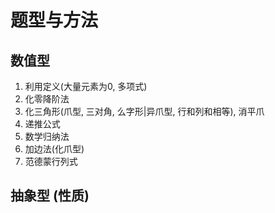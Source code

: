 # 题型与方法

## 数值型

1. 利用定义(大量元素为0, 多项式)
2. 化零降阶法
3. 化三角形(爪型, 三对角, 么字形|异爪型, 行和列和相等), 消平爪
4. 递推公式
5. 数学归纳法
6. 加边法(化爪型)
7. 范德蒙行列式

## 抽象型 (性质)
